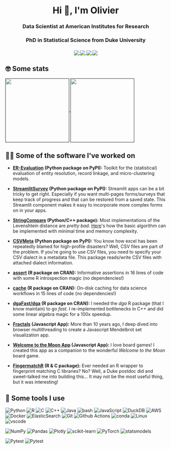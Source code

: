 <h1 align="center">Hi 👋, I'm Olivier</h1>

<h3 align="center">Data Scientist at American Institutes for Research</h3>
<h3 align="center">PhD in Statistical Science from Duke University</h3>


<h5 align="center">
  <a href="https://github.com/OlivierBinette?language=&page=1&q=&sort=stargazers&tab=repositories&type=public">
    <img align="center" src="https://img.shields.io/badge/%E2%AD%90-Leave%20a%20star-brightgreen?style=for-the-badge">
  </a> 
  <a href="https://www.linkedin.com/in/olivier-binette/">
      <img align="center" src="https://img.shields.io/badge/Connect%20on%20LinkedIn-0077B5?style=for-the-badge&logo=linkedin&logoColor=white"> 
  </a>
  <a href="https://scholar.google.com/citations?user=c1jTnkUAAAAJ">
      <img align="center" src="https://img.shields.io/badge/Google_Scholar-4285F4?style=for-the-badge&logo=google-scholar&logoColor=white"> 
  </a>
  <a href="https://olivierbinette.ca/">
      <img align="center" src="https://img.shields.io/badge/%F0%9F%93%A7-Let's%20chat!-orange?style=for-the-badge"> 
  </a>
</h5>

## 🤓 Some stats
<a href="">
  <img height=200 align="center" src="https://github-readme-stats-git-masterrstaa-rickstaa.vercel.app/api?username=OlivierBinette&rank_icon=percentile&include_all_commits=true&show_icons=true" />
</a>
<a href="">
  <img height=200 align="center" src="https://github-readme-stats.vercel.app/api/top-langs/?username=OlivierBinette&hide=html,jupyter%20notebook,javascript,tex,css,dm,scss&size_weight=0.5&count_weight=0.5&langs_count=10&layout=compact&card_width=320" />
</a>

## 🧑‍💻 Some of the software I've worked on

- **[ER-Evaluation](https://github.com/Valires/er-evaluation) (Python package on PyPI):**
    Toolkit for the (statistical) evaluation of entity resolution, record linkage, and micro-clustering models.
  
- **[StreamlitSurvey](https://github.com/olivierbinette/streamlit-survey/) (Python package on PyPI):**
    Streamlit apps can be a bit tricky to get right. Especially if you want multi-pages forms/surveys that keep track of progress and that can be restored from a saved state. This Streamlit component makes it easy to incorporate more complex forms on in your apps.

- **[StringCompare](https://github.com/OlivierBinette/StringCompare) (Python/C++ package):**
    Most implementations of the Levenshtein distance are *pretty bad.* [Here](https://github.com/OlivierBinette/StringCompare/blob/c59f13b4f5ba6552ff77be169cea99b584a89bbc/stringcompare/distance/levenshtein.hpp#L29C1-L50C4)'s how the basic algorithm can be implemented with minimal time and memory complexity.

- **[CSVMeta](github.com/olivierBinette/CSVMeta) (Python package on PyPI):**
    You know how excel has been repeatedly blamed for high-profile disasters? Well, CSV files are part of the problem. If you're going to use CSV files, you need to specify your CSV dialect in a metadata file. This package reads/write CSV files with attached dialect information.

- **[assert](https://github.com/olivierBinette/assert) (R package on CRAN):**
    Informative assertions in 16 lines of code with some R introspection magic (no dependencies!)

- **[cache](https://github.com/olivierBinette/cache) (R package on CRAN):**
    On-disk caching for data science workflows in 15 lines of code (no dependencies!)

- **[dgaFast/dga](https://github.com/olivierBinette/dgaFast) (R package on CRAN):**
    I needed the *dga* R package (that I know maintain) to go *fast*. I re-implemented bottlenecks in C++ and did some linear algebra magic for a 100x speedup.

- **[Fractals](https://github.com/OlivierBinette/Fractals) (Javascript App):**
    More than 10 years ago, I deep dived into browser multithreading to create a Javascript Mendelbrot set visualization app.

- **[Welcome to the Moon App](https://github.com/OlivierBinette/welcome-to-the-moon-card-flipper) (Javascript App):**
    I love board games! I created this app as a companion to the wonderful *Welcome to the Moon* board game.

- **[FingermatchR](https://github.com/OlivierBinette/fingermatchR) (R & C package):**
    Ever needed an R wrapper to fingerprint matching C libraries? No? Well, a Duke postdoc did and sweet-talked me into building this... It may not be the most useful thing, but it was interesting!


## 🧰 Some tools I use

![Python](https://img.shields.io/badge/Python-14354C?style=flat-square&logo=python&logoColor=white)
![R](https://img.shields.io/badge/R-276DC3?style=flat-square&logo=r&logoColor=white)
![C](https://img.shields.io/badge/c-%2300599C.svg?style=flat-square&logo=c&logoColor=white)
![C++](https://img.shields.io/badge/C%2B%2B-00599C?style=flat-square&logo=c%2B%2B&logoColor=white)
![Java](https://img.shields.io/badge/Java-ED8B00?style=flat-square&logo=openjdk&logoColor=white)
![bash](https://img.shields.io/badge/Shell-121011?style=flat-square&logo=gnu-bash&logoColor=white)
![JavaScript](https://img.shields.io/badge/javascript-%23323330.svg?style=flat-square&logo=javascript&logoColor=%23F7DF1E)
![DuckDB](https://img.shields.io/badge/DuckDB-FDF250?style=flat-square&logo=duckdb&logoColor=black)
![AWS](https://img.shields.io/badge/Amazon_AWS-232F3E?style=flat-square&logo=amazon-aws&logoColor=white)
![Docker](https://img.shields.io/badge/docker-%230db7ed.svg?style=flat-square&logo=docker&logoColor=white)
![ElasticSearch](https://img.shields.io/badge/-ElasticSearch-005571?style=flat-square&logo=elasticsearch)
![Git](https://img.shields.io/badge/git-%23F05033.svg?style=flat-square&logo=git&logoColor=white)
![Github Actions](https://img.shields.io/badge/GitHub_Actions-2088FF?style=flat-square&logo=github-actions&logoColor=white)
![conda](https://img.shields.io/badge/conda-342B029.svg?&style=flat-square&logo=anaconda&logoColor=white)
![Linux](https://img.shields.io/badge/Linux-FCC624?style=flat-square&logo=linux&logoColor=black)
![vscode](https://img.shields.io/badge/VS%20Code-0078d7.svg?style=flat-square&logo=visual-studio-code&logoColor=white)

![NumPy](https://img.shields.io/badge/numpy-%23013243.svg?style=flat-square&logo=numpy&logoColor=white)
![Pandas](https://img.shields.io/badge/pandas-%23150458.svg?style=flat-square&logo=pandas&logoColor=white)
![Plotly](https://img.shields.io/badge/Plotly-%233F4F75.svg?style=flat-square&logo=plotly&logoColor=white)
![scikit-learn](https://img.shields.io/badge/scikit--learn-%23F7931E.svg?style=flat-square&logo=scikit-learn&logoColor=white)
![PyTorch](https://img.shields.io/badge/PyTorch-%23EE4C2C.svg?style=flat-square&logo=PyTorch&logoColor=white)
![statsmodels](https://img.shields.io/badge/-statsmodels-blue.svg?style=flat-square&logoColor=white)

![Pytest](https://img.shields.io/badge/pytest-lightgreen.svg?style=flat-square&logo=pytest&logoColor=white)
![Pytest](https://img.shields.io/badge/dependabot-blue.svg?style=flat-square&logo=dependabot&logoColor=white)



